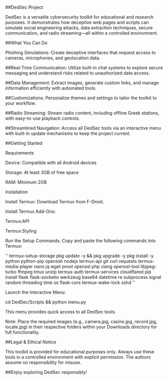 ##DedSec Project

DedSec is a versatile cybersecurity toolkit for educational and research purposes. It demonstrates how deceptive web pages and scripts can simulate social engineering attacks, data extraction techniques, secure communication, and radio streaming—all within a controlled environment.

##What You Can Do

Phishing Simulations:
Create deceptive interfaces that request access to cameras, microphones, and geolocation data.

##Real-Time Communication:
Utilize built-in chat systems to explore secure messaging and understand risks related to unauthorized data access.

##Data Management:
Extract images, generate custom links, and manage information efficiently with automated tools.

##Customizations:
Personalize themes and settings to tailor the toolkit to your workflow.

##Radio Streaming:
Stream radio content, including offline Greek stations, with easy-to-use playback controls.

##Streamlined Navigation:
Access all DedSec tools via an interactive menu with built-in update mechanisms to keep the project current.

##Getting Started

Requirements

Device: Compatible with all Android devices

Storage: At least 3GB of free space

RAM: Minimum 2GB

Installation

Install Termux:
Download Termux from F-Droid.

Install Termux Add-Ons:

Termux:API

Termux:Styling

Run the Setup Commands:
Copy and paste the following commands into Termux:

''
termux-setup-storage pkg update -y && pkg upgrade -y pkg install -y python python-pip openssh nodejs termux-api git curl requests termux-media-player nano jq wget proot openssl php clang openssl-tool libjpeg-turbo ffmpeg tmux unzip termux-auth termux-services cloudflared pip install flask flask-socketio werkzeug base64 datetime re subprocess signal random threading time os flask-cors termux-wake-lock sshd 
''

Launch the Interactive Menu:

cd DedSec/Scripts && python menu.py 

This menu provides quick access to all DedSec tools.

Note: Place the required images (e.g., camera.jpg, casino.jpg, record.jpg, locate.jpg) in their respective folders within your Downloads directory for full functionality.

##Legal & Ethical Notice

This toolkit is provided for educational purposes only. Always use these tools in a controlled environment with explicit permission. The authors assume no responsibility for misuse.

##Enjoy exploring DedSec responsibly!
